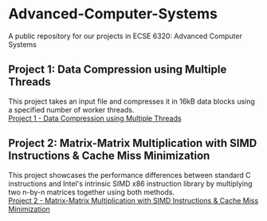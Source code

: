 # Advanced-Computer-Systems
A public repository for our projects in ECSE 6320: Advanced Computer Systems

## Project 1: Data Compression using Multiple Threads
This project takes an input file and compresses it in 16kB data blocks using a specified number of worker threads. <br>
[Project 1 - Data Compression using Multiple Threads](https://github.com/bernep/Advanced-Computer-Systems/tree/main/Project%201)

## Project 2: Matrix-Matrix Multiplication with SIMD Instructions & Cache Miss Minimization
This project showcases the performance differences between standard C instructions and Intel's intrinsic SIMD x86 instruction library by multiplying two n-by-n matrices together using both methods. <br>
[Project 2 - Matrix-Matrix Multiplication with SIMD Instructions & Cache Miss Minimization](https://github.com/bernep/Advanced-Computer-Systems/tree/main/Project%201)
